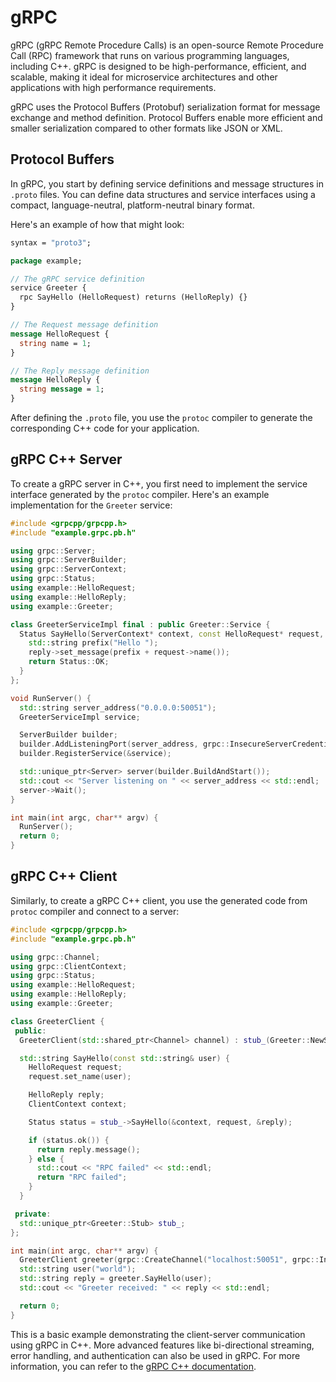 # gRPC

gRPC (gRPC Remote Procedure Calls) is an open-source Remote Procedure Call (RPC) framework that runs on various programming languages, including C++. gRPC is designed to be high-performance, efficient, and scalable, making it ideal for microservice architectures and other applications with high performance requirements.

gRPC uses the Protocol Buffers (Protobuf) serialization format for message exchange and method definition. Protocol Buffers enable more efficient and smaller serialization compared to other formats like JSON or XML.

## Protocol Buffers

In gRPC, you start by defining service definitions and message structures in `.proto` files. You can define data structures and service interfaces using a compact, language-neutral, platform-neutral binary format.

Here's an example of how that might look:

```proto
syntax = "proto3";

package example;

// The gRPC service definition
service Greeter {
  rpc SayHello (HelloRequest) returns (HelloReply) {}
}

// The Request message definition
message HelloRequest {
  string name = 1;
}

// The Reply message definition
message HelloReply {
  string message = 1;
}
```

After defining the `.proto` file, you use the `protoc` compiler to generate the corresponding C++ code for your application.

## gRPC C++ Server

To create a gRPC server in C++, you first need to implement the service interface generated by the `protoc` compiler. Here's an example implementation for the `Greeter` service:

```cpp
#include <grpcpp/grpcpp.h>
#include "example.grpc.pb.h"

using grpc::Server;
using grpc::ServerBuilder;
using grpc::ServerContext;
using grpc::Status;
using example::HelloRequest;
using example::HelloReply;
using example::Greeter;

class GreeterServiceImpl final : public Greeter::Service {
  Status SayHello(ServerContext* context, const HelloRequest* request, HelloReply* reply) override {
    std::string prefix("Hello ");
    reply->set_message(prefix + request->name());
    return Status::OK;
  }
};

void RunServer() {
  std::string server_address("0.0.0.0:50051");
  GreeterServiceImpl service;

  ServerBuilder builder;
  builder.AddListeningPort(server_address, grpc::InsecureServerCredentials());
  builder.RegisterService(&service);

  std::unique_ptr<Server> server(builder.BuildAndStart());
  std::cout << "Server listening on " << server_address << std::endl;
  server->Wait();
}

int main(int argc, char** argv) {
  RunServer();
  return 0;
}
```

## gRPC C++ Client

Similarly, to create a gRPC C++ client, you use the generated code from `protoc` compiler and connect to a server:

```cpp
#include <grpcpp/grpcpp.h>
#include "example.grpc.pb.h"

using grpc::Channel;
using grpc::ClientContext;
using grpc::Status;
using example::HelloRequest;
using example::HelloReply;
using example::Greeter;

class GreeterClient {
 public:
  GreeterClient(std::shared_ptr<Channel> channel) : stub_(Greeter::NewStub(channel)) {}

  std::string SayHello(const std::string& user) {
    HelloRequest request;
    request.set_name(user);

    HelloReply reply;
    ClientContext context;

    Status status = stub_->SayHello(&context, request, &reply);

    if (status.ok()) {
      return reply.message();
    } else {
      std::cout << "RPC failed" << std::endl;
      return "RPC failed";
    }
  }

 private:
  std::unique_ptr<Greeter::Stub> stub_;
};

int main(int argc, char** argv) {
  GreeterClient greeter(grpc::CreateChannel("localhost:50051", grpc::InsecureChannelCredentials()));
  std::string user("world");
  std::string reply = greeter.SayHello(user);
  std::cout << "Greeter received: " << reply << std::endl;

  return 0;
}
```

This is a basic example demonstrating the client-server communication using gRPC in C++. More advanced features like bi-directional streaming, error handling, and authentication can also be used in gRPC. For more information, you can refer to the [gRPC C++ documentation](https://grpc.io/docs/languages/cpp/).